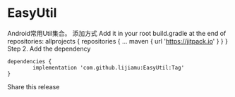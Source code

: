 # EasyUtil
Android常用Util集合。
添加方式
Add it in your root build.gradle at the end of repositories:
	allprojects {
		repositories {
			...
			maven { url 'https://jitpack.io' }
		}
	}
Step 2. Add the dependency

	dependencies {
	        implementation 'com.github.lijiamu:EasyUtil:Tag'
	}
Share this release
